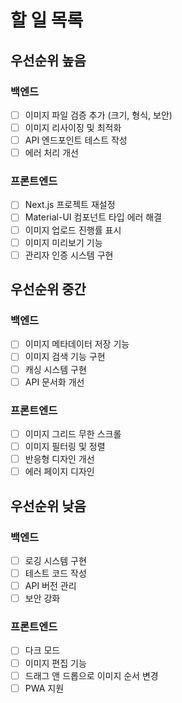 # 할 일 목록

## 우선순위 높음

### 백엔드
- [ ] 이미지 파일 검증 추가 (크기, 형식, 보안)
- [ ] 이미지 리사이징 및 최적화
- [ ] API 엔드포인트 테스트 작성
- [ ] 에러 처리 개선

### 프론트엔드
- [ ] Next.js 프로젝트 재설정
- [ ] Material-UI 컴포넌트 타입 에러 해결
- [ ] 이미지 업로드 진행률 표시
- [ ] 이미지 미리보기 기능
- [ ] 관리자 인증 시스템 구현

## 우선순위 중간

### 백엔드
- [ ] 이미지 메타데이터 저장 기능
- [ ] 이미지 검색 기능 구현
- [ ] 캐싱 시스템 구현
- [ ] API 문서화 개선

### 프론트엔드
- [ ] 이미지 그리드 무한 스크롤
- [ ] 이미지 필터링 및 정렬
- [ ] 반응형 디자인 개선
- [ ] 에러 페이지 디자인

## 우선순위 낮음

### 백엔드
- [ ] 로깅 시스템 구현
- [ ] 테스트 코드 작성
- [ ] API 버전 관리
- [ ] 보안 강화

### 프론트엔드
- [ ] 다크 모드
- [ ] 이미지 편집 기능
- [ ] 드래그 앤 드롭으로 이미지 순서 변경
- [ ] PWA 지원 